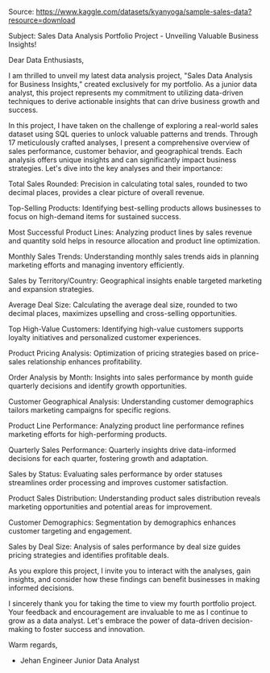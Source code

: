 
Source: https://www.kaggle.com/datasets/kyanyoga/sample-sales-data?resource=download

Subject: Sales Data Analysis Portfolio Project - Unveiling Valuable Business Insights!

Dear Data Enthusiasts,

I am thrilled to unveil my latest data analysis project, "Sales Data Analysis for Business Insights," created exclusively for my portfolio. As a junior data analyst, this project represents my commitment to utilizing data-driven techniques to derive actionable insights that can drive business growth and success.

In this project, I have taken on the challenge of exploring a real-world sales dataset using SQL queries to unlock valuable patterns and trends. Through 17 meticulously crafted analyses, I present a comprehensive overview of sales performance, customer behavior, and geographical trends. Each analysis offers unique insights and can significantly impact business strategies. Let's dive into the key analyses and their importance:

Total Sales Rounded: Precision in calculating total sales, rounded to two decimal places, provides a clear picture of overall revenue.

Top-Selling Products: Identifying best-selling products allows businesses to focus on high-demand items for sustained success.

Most Successful Product Lines: Analyzing product lines by sales revenue and quantity sold helps in resource allocation and product line optimization.

Monthly Sales Trends: Understanding monthly sales trends aids in planning marketing efforts and managing inventory efficiently.

Sales by Territory/Country: Geographical insights enable targeted marketing and expansion strategies.

Average Deal Size: Calculating the average deal size, rounded to two decimal places, maximizes upselling and cross-selling opportunities.

Top High-Value Customers: Identifying high-value customers supports loyalty initiatives and personalized customer experiences.

Product Pricing Analysis: Optimization of pricing strategies based on price-sales relationship enhances profitability.

Order Analysis by Month: Insights into sales performance by month guide quarterly decisions and identify growth opportunities.

Customer Geographical Analysis: Understanding customer demographics tailors marketing campaigns for specific regions.

Product Line Performance: Analyzing product line performance refines marketing efforts for high-performing products.

Quarterly Sales Performance: Quarterly insights drive data-informed decisions for each quarter, fostering growth and adaptation.

Sales by Status: Evaluating sales performance by order statuses streamlines order processing and improves customer satisfaction.

Product Sales Distribution: Understanding product sales distribution reveals marketing opportunities and potential areas for improvement.

Customer Demographics: Segmentation by demographics enhances customer targeting and engagement.

Sales by Deal Size: Analysis of sales performance by deal size guides pricing strategies and identifies profitable deals.

As you explore this project, I invite you to interact with the analyses, gain insights, and consider how these findings can benefit businesses in making informed decisions.

I sincerely thank you for taking the time to view my fourth portfolio project. Your feedback and encouragement are invaluable to me as I continue to grow as a data analyst. Let's embrace the power of data-driven decision-making to foster success and innovation.

Warm regards,

- Jehan Engineer
Junior Data Analyst

